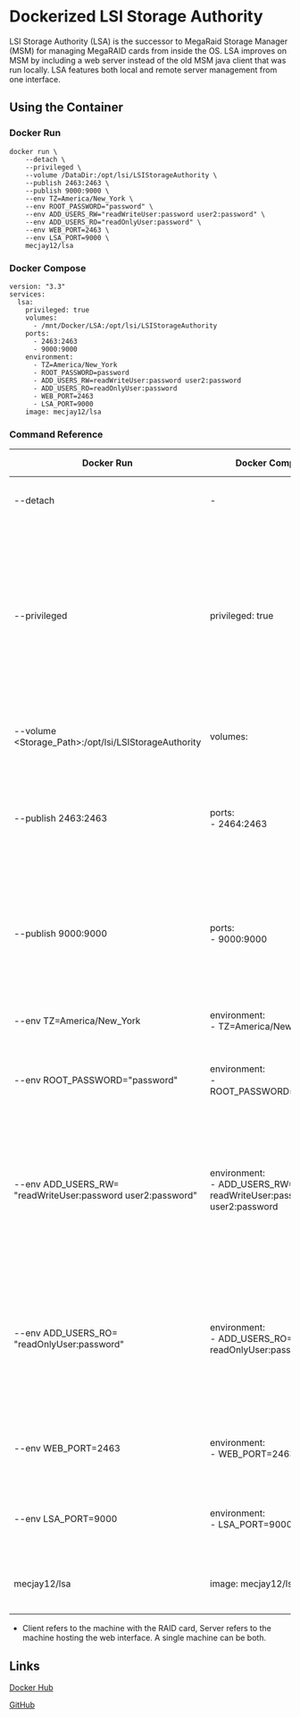 # Dockerized LSI Storage Authority
LSI Storage Authority (LSA) is the successor to MegaRaid Storage Manager (MSM) for managing MegaRAID cards from inside the OS. LSA improves on MSM by including a web server instead of the old MSM java client that was run locally. LSA features both local and remote server management from one interface.

## Using the Container
### Docker Run

```
docker run \
	--detach \
	--privileged \
	--volume /DataDir:/opt/lsi/LSIStorageAuthority \
	--publish 2463:2463 \
	--publish 9000:9000 \
	--env TZ=America/New_York \
	--env ROOT_PASSWORD="password" \
	--env ADD_USERS_RW="readWriteUser:password user2:password" \
	--env ADD_USERS_RO="readOnlyUser:password" \
	--env WEB_PORT=2463 \
	--env LSA_PORT=9000 \
	mecjay12/lsa
```

### Docker Compose

```
version: "3.3"
services:
  lsa:
    privileged: true
    volumes:
      - /mnt/Docker/LSA:/opt/lsi/LSIStorageAuthority
    ports:
      - 2463:2463
      - 9000:9000
    environment:
      - TZ=America/New_York
      - ROOT_PASSWORD=password
      - ADD_USERS_RW=readWriteUser:password user2:password
      - ADD_USERS_RO=readOnlyUser:password
      - WEB_PORT=2463
      - LSA_PORT=9000
    image: mecjay12/lsa
```

### Command Reference

| Docker Run | Docker Compose | Required On* | Effect |
| ---------- | -------------- | ------------ | ------ |
| --detach | - | All | Run the container in the background |
| --privileged | privileged: true |  Client | Required on the host with the RAID card. Grants the container access to hardware PCI devices. If there is a more specific way to do this (like with --device) please let me know in an issue. |
| --volume <Storage_Path>:/opt/lsi/LSIStorageAuthority | volumes: | Server | Mount the server files to make the configuration persistant. |
| --publish 2463:2463 | ports:<br>- 2464:2463 | Server | Opens the port for the web interface. The default is 2463. This should match WEB_PORT if it is set. |
| --publish 9000:9000 | ports:<br>- 9000:9000 | Client | Opens the port for remote management. The default port is 9000. This should match LSA_PORT on the client if it is set. |
| --env TZ=America/New_York | environment:<br>- TZ=America/New_York | Not | Sets timezone inside the container. |
| --env ROOT_PASSWORD="password" | environment:<br>- ROOT_PASSWORD=password | Not | Sets the password for the root user to login to the web interface. |
| --env ADD_USERS_RW=<br>"readWriteUser:password user2:password" | environment:<br>- ADD_USERS_RW=<br>readWriteUser:password user2:password | Not | Creates additional users with read/write permission in the web interface. Users should be in <username>:<password> format with spaces between multiple users. |
| --env ADD_USERS_RO=<br>"readOnlyUser:password" | environment:<br>- ADD_USERS_RO=<br>readOnlyUser:password | Not | Creates additional users with read-only permission in the web interface. Users should be in <username>:<password> format with spaces between multiple users. |
| --env WEB_PORT=2463 | environment:<br>- WEB_PORT=2463 | Not | Set the port for the web interface. Defaults to 2463 if not set. |
| --env LSA_PORT=9000 | environment:<br>- LSA_PORT=9000 | Not | Set the port for remote management. Defaults to 9000 if not set. |
| mecjay12/lsa | image: mecjay12/lsa | All | Pulls the latest stable version of this container. |

* Client refers to the machine with the RAID card, Server refers to the machine hosting the web interface. A single machine can be both.

## Links

[Docker Hub](https://hub.docker.com/repository/docker/mecjay12/lsa/general)

[GitHub](https://github.com/MeCJay12/lsi-storage-authority/)
